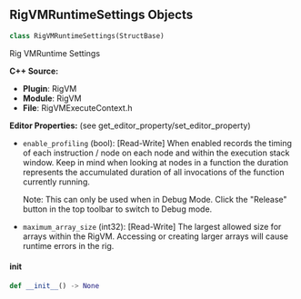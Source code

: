 ## RigVMRuntimeSettings Objects

```python
class RigVMRuntimeSettings(StructBase)
```

Rig VMRuntime Settings

**C++ Source:**

- **Plugin**: RigVM
- **Module**: RigVM
- **File**: RigVMExecuteContext.h

**Editor Properties:** (see get_editor_property/set_editor_property)

- ``enable_profiling`` (bool):  [Read-Write] When enabled records the timing of each instruction / node
  on each node and within the execution stack window.
  Keep in mind when looking at nodes in a function the duration
  represents the accumulated duration of all invocations
  of the function currently running.

  Note: This can only be used when in Debug Mode. Click the "Release" button
  in the top toolbar to switch to Debug mode.
- ``maximum_array_size`` (int32):  [Read-Write] The largest allowed size for arrays within the RigVM.
  Accessing or creating larger arrays will cause runtime errors in the rig.

<a id="unreal.RigVMRuntimeSettings.__init__"></a>

#### __init__

```python
def __init__() -> None
```

<a id="unreal.RigVMPythonSettings"></a>